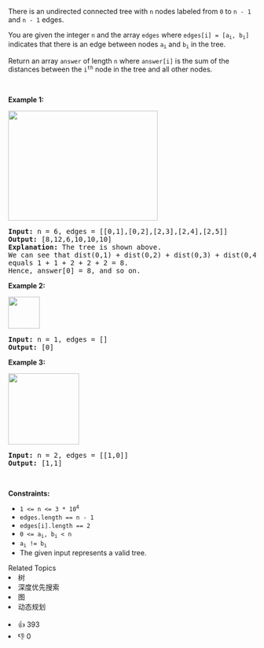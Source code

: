 <p>There is an undirected connected tree with <code>n</code> nodes labeled from <code>0</code> to <code>n - 1</code> and <code>n - 1</code> edges.</p>

<p>You are given the integer <code>n</code> and the array <code>edges</code> where <code>edges[i] = [a<sub>i</sub>, b<sub>i</sub>]</code> indicates that there is an edge between nodes <code>a<sub>i</sub></code> and <code>b<sub>i</sub></code> in the tree.</p>

<p>Return an array <code>answer</code> of length <code>n</code> where <code>answer[i]</code> is the sum of the distances between the <code>i<sup>th</sup></code> node in the tree and all other nodes.</p>

<p>&nbsp;</p> 
<p><strong class="example">Example 1:</strong></p> 
<img alt="" src="https://assets.leetcode.com/uploads/2021/07/23/lc-sumdist1.jpg" style="width: 304px; height: 224px;" /> 
<pre>
<strong>Input:</strong> n = 6, edges = [[0,1],[0,2],[2,3],[2,4],[2,5]]
<strong>Output:</strong> [8,12,6,10,10,10]
<strong>Explanation:</strong> The tree is shown above.
We can see that dist(0,1) + dist(0,2) + dist(0,3) + dist(0,4) + dist(0,5)
equals 1 + 1 + 2 + 2 + 2 = 8.
Hence, answer[0] = 8, and so on.
</pre>

<p><strong class="example">Example 2:</strong></p> 
<img alt="" src="https://assets.leetcode.com/uploads/2021/07/23/lc-sumdist2.jpg" style="width: 64px; height: 65px;" /> 
<pre>
<strong>Input:</strong> n = 1, edges = []
<strong>Output:</strong> [0]
</pre>

<p><strong class="example">Example 3:</strong></p> 
<img alt="" src="https://assets.leetcode.com/uploads/2021/07/23/lc-sumdist3.jpg" style="width: 144px; height: 145px;" /> 
<pre>
<strong>Input:</strong> n = 2, edges = [[1,0]]
<strong>Output:</strong> [1,1]
</pre>

<p>&nbsp;</p> 
<p><strong>Constraints:</strong></p>

<ul> 
 <li><code>1 &lt;= n &lt;= 3 * 10<sup>4</sup></code></li> 
 <li><code>edges.length == n - 1</code></li> 
 <li><code>edges[i].length == 2</code></li> 
 <li><code>0 &lt;= a<sub>i</sub>, b<sub>i</sub> &lt; n</code></li> 
 <li><code>a<sub>i</sub> != b<sub>i</sub></code></li> 
 <li>The given input represents a valid tree.</li> 
</ul>

<div><div>Related Topics</div><div><li>树</li><li>深度优先搜索</li><li>图</li><li>动态规划</li></div></div><br><div><li>👍 393</li><li>👎 0</li></div>